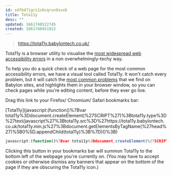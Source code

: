 ```yaml
---
id: sdfb47jgri1c6cqruv9svxb
title: Tota11y
desc: ""
updated: 1661748522745
created: 1661748451922
---
```


> https://tota11y.babylontech.co.uk/

Tota11y is a browser utility to visualise the [most widespread web accessibility errors](https://webaim.org/projects/million/#wcag) in a non overwhelmingly-techy way.

To help you do a quick check of a web page for the most common accessibility errors, we have a visual tool called Tota11y. It won't catch every problem, but it will catch the [most common problems](https://webaim.org/projects/million/#wcag) that we find on Babylon sites, and highlights them in your browser window, so you can check pages while you're editing content, before they ever go live.

Drag this link to your Firefox/ Chromium/ Safari bookmarks bar:

[Tota11y](javascript:(function()%7Bvar tota11y%3Ddocument.createElement(%27SCRIPT%27)%3Btota11y.type%3D%27text/javascript%27%3Btota11y.src%3D%27https://tota11y.babylontech.co.uk/tota11y.min.js%27%3Bdocument.getElementsByTagName(%27head%27)%5B0%5D.appendChild(tota11y)%3B%7D)()%3B)

```js
javascript:(function()%7Bvar tota11y%3Ddocument.createElement(%27SCRIPT%27)%3Btota11y.type%3D%27text/javascript%27%3Btota11y.src%3D%27https://tota11y.babylontech.co.uk/tota11y.min.js%27%3Bdocument.getElementsByTagName(%27head%27)%5B0%5D.appendChild(tota11y)%3B%7D)()%3B
```

Clicking this button in your bookmarks bar will summon Tota11y to the bottom left of the webpage you're currently on. (You may have to accept cookies or otherwise dismiss any banners that appear on the bottom of the page if they are obscuring the Tota11y icon.)
